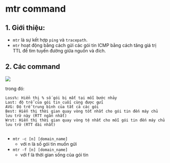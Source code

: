 # mtr command
## 1. Giới thiệu:
- `mtr` là sự kết hợp `ping` và `tracepath`.
- `mtr` hoạt động bằng cách gửi các gói tin ICMP bằng cách tăng giá trị TTL để tìm tuyến đường giữa nguồn và đích.

## 2. Các command 

![](https://i.ibb.co/nCYCwGy/Screenshot-from-2020-09-20-21-20-14.png)

trong đó:

```
Loss%: Hiển thị % số gói bị mất tại mỗi bước nhảy
Last: độ trễ của gói tin cuối cùng được gửi
AVG: Độ trễ trung bình của tất cả các gói
Best: Hiển thị thời gian quay vòng tốt nhất cho gói tin đến máy chủ lưu trữ này (RTT ngắn nhất)
Wrst: Hiển thị thời gian quay vòng tệ nhất cho mỗi gói tin đến máy chủ lưu trữ (RTT dài nhất)


```

- `mtr -c [n] [domain_name]`
  + với n là số gói tin muốn gửi
- `mtr -f [n] [domain_name]`
  + với f là thời gian sống của gói tin

